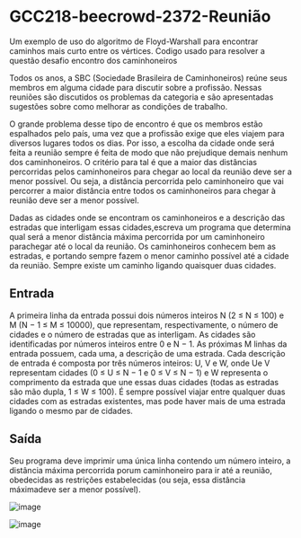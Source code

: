 # GCC218-beecrowd-2372-Reunião
Um exemplo de uso do algoritmo de Floyd-Warshall para encontrar caminhos mais curto entre os vértices.
Codigo usado para resolver a questão desafio encontro dos caminhoneiros

Todos os anos, a SBC (Sociedade Brasileira de Caminhoneiros) reúne seus membros em alguma cidade para discutir sobre a profissão. Nessas reuniões são discutidos os problemas da categoria e são apresentadas sugestões sobre como melhorar as condições de trabalho.

O grande problema desse tipo de encontro é que os membros estão espalhados pelo país, uma vez que a profissão exige que eles viajem para diversos lugares todos os dias. Por isso, a escolha da cidade onde será feita a reunião sempre é feita de modo que não prejudique demais nenhum dos caminhoneiros. O critério para tal é que a maior das distâncias percorridas pelos caminhoneiros para chegar ao local da reunião deve ser a menor possível. Ou seja, a distância percorrida pelo caminhoneiro que vai percorrer a maior distância entre todos os caminhoneiros para chegar à reunião deve ser a menor possível.

Dadas as cidades onde se encontram os caminhoneiros e a descrição das estradas que interligam essas cidades,escreva um programa que determina qual será a menor distância máxima percorrida por um caminhoneiro parachegar até o local da reunião. Os caminhoneiros conhecem bem as estradas, e portando sempre fazem o menor caminho possível até a cidade da reunião. Sempre existe um caminho ligando quaisquer duas cidades.

## Entrada
A primeira linha da entrada possui dois números inteiros N (2 ≤ N ≤ 100) e M (N − 1 ≤ M ≤ 10000), que representam, respectivamente, o número de cidades e o número de estradas que as interligam. As cidades são identificadas por números inteiros entre 0 e N − 1. As próximas M linhas da entrada possuem, cada uma, a descrição de uma estrada. Cada descrição de entrada é composta por três números inteiros: U, V e W, onde Ue V representam cidades (0 ≤ U ≤ N − 1 e 0 ≤ V ≤ N − 1) e W representa o comprimento da estrada que une essas duas cidades (todas as estradas são mão dupla, 1 ≤ W ≤ 100). É sempre possível viajar entre qualquer duas cidades com as estradas existentes, mas pode haver mais de uma estrada ligando o mesmo par de cidades.


## Saída
Seu programa deve imprimir uma única linha contendo um número inteiro, a distância máxima percorrida porum caminhoneiro para ir até a reunião, obedecidas as restrições estabelecidas (ou seja, essa distância máximadeve ser a menor possível).

![image](https://user-images.githubusercontent.com/80057661/183313527-583b7db9-6e90-4243-b116-f933cd9287fb.png)

![image](https://user-images.githubusercontent.com/80057661/183313537-9b078af0-617f-456d-ab32-909a2dfd8c89.png)
